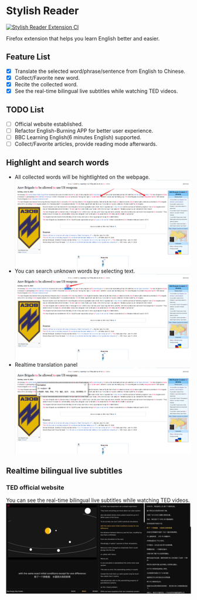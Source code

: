 # Stylish Reader
[![Stylish Reader Extension CI](https://github.com/tolerious/Stylish-Reader/actions/workflows/node.js.yml/badge.svg?branch=master)](https://github.com/tolerious/Stylish-Reader/actions/workflows/node.js.yml)

Firefox extension that helps you learn English better and easier.

## Feature List

- [x] Translate the selected word/phrase/sentence from English to Chinese.
- [x] Collect/Favorite new word.
- [x] Recite the collected word.
- [x] See the real-time bilingual live subtitles while watching TED videos.

## TODO List

- [ ] Official website established.
- [ ] Refactor English-Burning APP for better user experience.
- [ ] BBC Learning English(6 minutes English) supported.
- [ ] Collect/Favorite articles, provide reading mode afterwards.

## Highlight and search words

- All collected words will be hightlighted on the webpage.
![alt text](assets/image.png)
- You can search unknown words by selecting text.
![alt text](assets/image-2.png)
- Realtime translation panel
![alt text](assets/image-3.png)

## Realtime bilingual live subtitles

### TED official website

You can see the real-time bilingual live subtitles while watching TED videos.
![alt text](assets/image-1.png)
